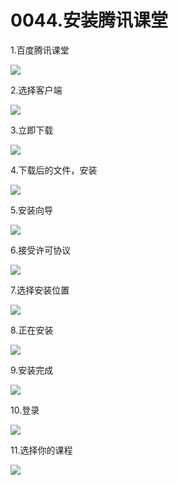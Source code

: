 # 0044.安装腾讯课堂

1.百度腾讯课堂

![](https://my-markdown-picgo.oss-cn-shenzhen.aliyuncs.com/img/20200425212717.png)

2.选择客户端

![](https://my-markdown-picgo.oss-cn-shenzhen.aliyuncs.com/img/20200425212731.png)

3.立即下载

![](https://my-markdown-picgo.oss-cn-shenzhen.aliyuncs.com/img/20200425212743.png)

4.下载后的文件，安装

![](https://my-markdown-picgo.oss-cn-shenzhen.aliyuncs.com/img/20200425212756.png)

5.安装向导

![](https://my-markdown-picgo.oss-cn-shenzhen.aliyuncs.com/img/20200425212806.png)

6.接受许可协议

![](https://my-markdown-picgo.oss-cn-shenzhen.aliyuncs.com/img/20200425212820.png)

7.选择安装位置

![](https://my-markdown-picgo.oss-cn-shenzhen.aliyuncs.com/img/20200425212831.png)

8.正在安装

![](https://my-markdown-picgo.oss-cn-shenzhen.aliyuncs.com/img/20200425212844.png)

9.安装完成

![](https://my-markdown-picgo.oss-cn-shenzhen.aliyuncs.com/img/20200425212905.png)

10.登录

![](https://my-markdown-picgo.oss-cn-shenzhen.aliyuncs.com/img/20200425212917.png)

11.选择你的课程

![](https://my-markdown-picgo.oss-cn-shenzhen.aliyuncs.com/img/20200425212930.png)

